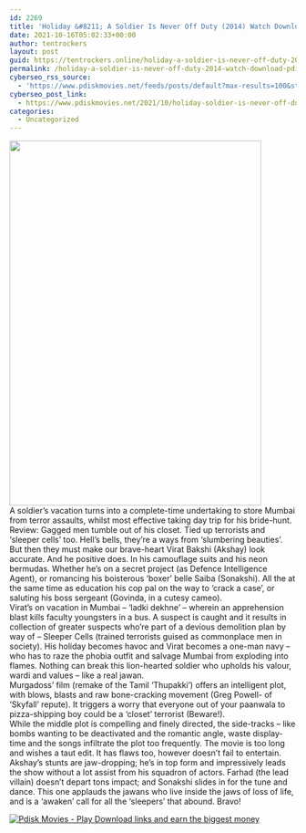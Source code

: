 ```yaml
---
id: 2269
title: 'Holiday &#8211; A Soldier Is Never Off Duty (2014) Watch Download pdisk Movie'
date: 2021-10-16T05:02:33+00:00
author: tentrockers
layout: post
guid: https://tentrockers.online/holiday-a-soldier-is-never-off-duty-2014-watch-download-pdisk-movie/
permalink: /holiday-a-soldier-is-never-off-duty-2014-watch-download-pdisk-movie/
cyberseo_rss_source:
  - 'https://www.pdiskmovies.net/feeds/posts/default?max-results=100&start-index=1'
cyberseo_post_link:
  - https://www.pdiskmovies.net/2021/10/holiday-soldier-is-never-off-duty-2014.html
categories:
  - Uncategorized
---
```

<div class="separator">
  <a href="https://blogger.googleusercontent.com/img/a/AVvXsEgkuvU3PTEjodVxM2QtP1-GekSkhDleTxp0GjqGKU0oZx-5c_fwRQgf6EiKoHPksiLyQ46QpeOGP0gJlrdqt3ylztEJ6dQt36B9qeeRSSqhqsoLv_MC4wB0tzxnJBRzalW1v3orvanlxVhvVXALRFU6PKWBANMkcLVsGGzLjOU4LquFiMKePqDc2Ou0=s1528" imageanchor="1"><img loading="lazy" border="0" data-original-height="1528" data-original-width="1056" height="640" src="https://blogger.googleusercontent.com/img/a/AVvXsEgkuvU3PTEjodVxM2QtP1-GekSkhDleTxp0GjqGKU0oZx-5c_fwRQgf6EiKoHPksiLyQ46QpeOGP0gJlrdqt3ylztEJ6dQt36B9qeeRSSqhqsoLv_MC4wB0tzxnJBRzalW1v3orvanlxVhvVXALRFU6PKWBANMkcLVsGGzLjOU4LquFiMKePqDc2Ou0=w442-h640" width="442" /></a>
</div>

<div>
  <div>
    <span>A soldier’s vacation turns into a complete-time undertaking to store Mumbai from terror assaults, whilst most effective taking day trip for his bride-hunt.</span>
  </div>
  
  <div>
    <span>Review: Gagged men tumble out of his closet. Tied up terrorists and ‘sleeper cells’ too. Hell’s bells, they’re a ways from ‘slumbering beauties’. But then they must make our brave-heart Virat Bakshi (Akshay) look accurate. And he positive does. In his camouflage suits and his neon bermudas. Whether he’s on a secret project (as Defence Intelligence Agent), or romancing his boisterous ‘boxer’ belle Saiba (Sonakshi). All the at the same time as education his cop pal on the way to ‘crack a case’, or saluting his boss sergeant (Govinda, in a cutesy cameo).</span>
  </div>
  
  <div>
    <span>Virat’s on vacation in Mumbai – ‘ladki dekhne’ &#8211; wherein an apprehension blast kills faculty youngsters in a bus. A suspect is caught and it results in collection of greater suspects who’re part of a devious demolition plan by way of &#8211; Sleeper Cells (trained terrorists guised as commonplace men in society). His holiday becomes havoc and Virat becomes a one-man navy – who has to raze the phobia outfit and salvage Mumbai from exploding into flames. Nothing can break this lion-hearted soldier who upholds his valour, wardi and values – like a real jawan.</span>
  </div>
  
  <div>
    <span>Murgadoss’ film (remake of the Tamil ‘Thupakki’) offers an intelligent plot, with blows, blasts and raw bone-cracking movement (Greg Powell- of &#8216;Skyfall&#8217; repute). It triggers a worry that everyone out of your paanwala to pizza-shipping boy could be a ‘closet’ terrorist (Beware!).</span>
  </div>
  
  <div>
    <span>While the middle plot is compelling and finely directed, the side-tracks &#8211; like bombs wanting to be deactivated and the romantic angle, waste display-time and the songs infiltrate the plot too frequently. The movie is too long and wishes a taut edit. It has flaws too, however doesn’t fail to entertain.</span>
  </div>
  
  <div>
    <span>Akshay’s stunts are jaw-dropping; he’s in top form and impressively leads the show without a lot assist from his squadron of actors. Farhad (the lead villain) doesn’t depart tons impact; and Sonakshi slides in for the tune and dance.&nbsp;</span><span>This one applauds the jawans who live inside the jaws of loss of life, and is a ‘awaken’ call for all the ‘sleepers’ that abound. Bravo!</span>
  </div>
</div>

[![](https://1.bp.blogspot.com/-a93bp85aB6g/YUXjACCiX3I/AAAAAAAAbQE/GHmPI7h0af0tqn6tYzd0cdrDv9Hu9LUSACLcBGAsYHQ/s16000/Play_it_New-removebg-preview.png "Pdisk Movies - Play Download links and earn the biggest money")](https://kofilink.com/1/bnYybWtwMDAwNGl0?dn=1)